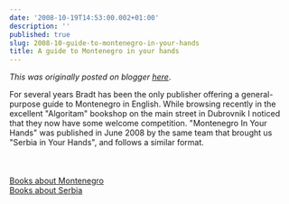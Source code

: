 ```yaml
---
date: '2008-10-19T14:53:00.002+01:00'
description: ''
published: true
slug: 2008-10-guide-to-montenegro-in-your-hands
title: A guide to Montenegro in your hands
---
```


*This was originally posted on blogger [here](https://blog.balkanology.com/2008/10/guide-to-montenegro-in-your-hands.html)*.

For several years Bradt has been the only publisher offering a general-purpose guide to Montenegro in English. While browsing recently in the excellent "Algoritam" bookshop on the main street in Dubrovnik I noticed that they now have some welcome competition. "Montenegro In Your Hands" was published in June 2008 by the same team that brought us "Serbia in Your Hands", and follows a similar format.<br />
<br />
<br />
<br />
<a href="http://www.balkanology.com/montenegro/books.html">Books about Montenegro</a><br />
<a href="http://www.balkanology.com/serbia/books.html">Books about Serbia</a>